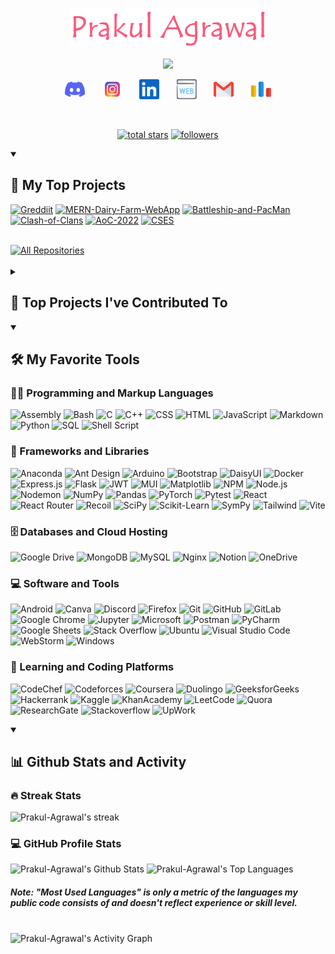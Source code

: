 <p align="center">
  <a href="https://github.com/Prakul-Agrawal">
    <img src="assets/Name.png" alt="Prakul Agrawal" /></a>
</p>

<p align="center">
  <!-- Typing SVG -->
  <a href="https://github.com/DenverCoder1/readme-typing-svg">
    <img src="https://readme-typing-svg.demolab.com/?lines=Full-stack%20web%20developer;Python%20Enthusiast;Competitive%20Programmer;3%2B%20years%20of%20coding%20experience;Always%20learning%20new%20things&font=Fira%20Code&center=true&width=440&height=45&color=f75c7e&vCenter=true&pause=1000&size=22" /></a>
</p>

<!-- Social icons section -->
<p align="center">
  <a href="https://discordapp.com/users/740442954765959240" alt="Discord" title="Discord"><img width="32px" src="assets/discord.svg"/></a>
  &#8287;&#8287;&#8287;&#8287;&#8287;
  <a href="https://instagram.com/prakul.agrawal?igshid=MzNlNGNkZWQ4Mg==" alt="Instagram" title="Instagram"><img width="32px" src="assets/instagram.svg"/></a>
  &#8287;&#8287;&#8287;&#8287;&#8287;
  <a href="https://www.linkedin.com/in/prakul-agrawal-570b1927a" alt="LinkedIn" title="LinkedIn"><img width="32px" src="assets/linkedin.svg"/></a>
  &#8287;&#8287;&#8287;&#8287;&#8287;
  <!-- <a href="https://discordapp.com/users/740442954765959240" alt="Web" title="Personal Website"> -->
  <img width="32px" src="assets/website.svg"/>
  <!-- </a> -->
  &#8287;&#8287;&#8287;&#8287;&#8287;
  <a href="mailto:prakulagrawal.2003@gmail.com" alt="Gmail" title="Email"><img width="32px" src="assets/gmail.svg"/></a>
  &#8287;&#8287;&#8287;&#8287;&#8287;
  <a href="https://codeforces.com/profile/Prakul_Agrawal" alt="Codeforces" title="Codeforces"><img width="32px" src="assets/codeforces.svg"/></a>
</p>

<br/>

<!-- Social badges section -->
<p align="center">
  <a href="https://github.com/Prakul-Agrawal?tab=repositories&sort=stargazers">
    <img alt="total stars" title="Total stars on GitHub" src="https://custom-icon-badges.demolab.com/github/stars/Prakul-Agrawal?color=55960c&style=for-the-badge&labelColor=488207&logo=star"/></a>
  <a href="https://github.com/Prakul-Agrawal?tab=followers">
    <img alt="followers" title="Follow me on Github" src="https://custom-icon-badges.demolab.com/github/followers/Prakul-Agrawal?color=236ad3&labelColor=1155ba&style=for-the-badge&logo=person-add&label=Follow&logoColor=white"/></a>
</p>

<details open> 
  <summary><h2>📘 My Top Projects</h2></summary>

  <!-- Small repo cards - https://github.com/DenverCoder1/github-readme-stats -->
  <p align="left">
    <a href="https://github.com/Prakul-Agrawal/Greddiit"><img width="280" src="https://denvercoder1-github-readme-stats.vercel.app/api/pin/?username=Prakul-Agrawal&repo=Greddiit&theme=react&bg_color=1F222E&title_color=F85D7F&hide_border=true&icon_color=F8D866&show_icons=false" alt="Greddiit"></a>
    <a href="https://github.com/Prakul-Agrawal/MERN-Dairy-Farm-WebApp"><img width="280" src="https://denvercoder1-github-readme-stats.vercel.app/api/pin?username=Prakul-Agrawal&repo=MERN-Dairy-Farm-WebApp&theme=react&bg_color=1F222E&title_color=F85D7F&hide_border=true&icon_color=F8D866&show_icons=false" alt="MERN-Dairy-Farm-WebApp"></a>
    <a href="https://github.com/Prakul-Agrawal/Battleship-and-PacMan"><img width="280" src="https://denvercoder1-github-readme-stats.vercel.app/api/pin/?username=Prakul-Agrawal&repo=Battleship-and-PacMan&theme=react&bg_color=1F222E&title_color=F85D7F&hide_border=true&icon_color=F8D866&show_icons=false" alt="Battleship-and-PacMan"></a>
    <a href="https://github.com/Prakul-Agrawal/Clash-of-Clans"><img width="280" src="https://denvercoder1-github-readme-stats.vercel.app/api/pin/?username=Prakul-Agrawal&repo=Clash-of-Clans&theme=react&bg_color=1F222E&title_color=F85D7F&hide_border=true&icon_color=F8D866&show_icons=false" alt="Clash-of-Clans"></a>
    <a href="https://github.com/Prakul-Agrawal/AoC-2022"><img width="280" src="https://denvercoder1-github-readme-stats.vercel.app/api/pin/?username=Prakul-Agrawal&repo=AoC-2022&theme=react&bg_color=1F222E&title_color=F85D7F&hide_border=true&icon_color=F8D866&show_icons=false" alt="AoC-2022"></a>
    <a href="https://github.com/Prakul-Agrawal/CSES"><img width="280" src="https://denvercoder1-github-readme-stats.vercel.app/api/pin/?username=Prakul-Agrawal&repo=CSES&theme=react&bg_color=1F222E&title_color=F85D7F&hide_border=true&icon_color=F8D866&show_icons=false" alt="CSES"></a>
  </p>

  <br>
  <a href="https://github.com/Prakul-Agrawal?tab=repositories&sort=stargazers"><img alt="All Repositories" title="All Repositories" src="https://custom-icon-badges.demolab.com/badge/-Click%20Here%20For%20All%20My%20Repos-1F222E?style=for-the-badge&logoColor=white&logo=repo"/></a>
  <br><br>
</details>

<details> 
  <summary><h2>📕 Top Projects I've Contributed To</h2></summary>

  <p align="left">
  <!-- Example for future projects -->
    <!-- <a href="https://github.com/pallets/flask"><img width="278" src="https://denvercoder1-github-readme-stats.vercel.app/api/pin/?username=pallets&repo=flask&theme=react&bg_color=1F222E&title_color=F85D7F&hide_border=true&icon_color=F8D866&show_icons=false&show_description=false" alt="flask"></a> -->
  </p>

  <p align="left">
  </p>
  <br>
  <!-- <a href="https://github.com/DenverCoderOne/My-Contributions/blob/main/README.md"> -->
  <a href="#">
  <img alt="All Repositories" title="All Repositories" src="https://custom-icon-badges.demolab.com/badge/-Click%20Here%20For%20All%20My%20Forks-1F222E?style=for-the-badge&logoColor=white&logo=fork"/>
  </a>
  <br><br>
</details>

<details open> 
  <summary><h2>🛠️ My Favorite Tools</h2></summary>
  <!-- Badges are from https://github.com/Ileriayo/markdown-badges -->

  <h3>👨‍💻 Programming and Markup Languages</h3>

  <p>
      <img alt="Assembly" src="https://custom-icon-badges.demolab.com/badge/Assembly-525252.svg?logo=asm-hex&logoColor=white">
      <img alt="Bash" src="https://img.shields.io/badge/Bash-121011.svg?logo=gnu-bash&logoColor=white">
      <img alt="C" src="https://custom-icon-badges.demolab.com/badge/C-03599C.svg?logo=c-in-hexagon&logoColor=white">
      <img alt="C++" src="https://custom-icon-badges.demolab.com/badge/C++-9C033A.svg?logo=cpp2&logoColor=white">
      <img alt="CSS" src="https://img.shields.io/badge/CSS-1572B6.svg?logo=css3&logoColor=white">
      <img alt="HTML" src="https://img.shields.io/badge/HTML-E34F26.svg?logo=html5&logoColor=white">
      <img alt="JavaScript" src="https://img.shields.io/badge/JavaScript-F7DF1E.svg?logo=javascript&logoColor=black">
      <img alt="Markdown" src="https://img.shields.io/badge/Markdown-000000.svg?logo=markdown&logoColor=white">
      <img alt="Python" src="https://img.shields.io/badge/Python-14354C.svg?logo=python&logoColor=white">
      <img alt="SQL" src="https://custom-icon-badges.demolab.com/badge/SQL-025E8C.svg?logo=database&logoColor=white">
      <img alt="Shell Script" src="https://img.shields.io/badge/Shell%20Script-%23121011.svg?logo=gnu-bash&logoColor=white">
  </p>

  <h3>🧰 Frameworks and Libraries</h3>

  <p>
      <img alt="Anaconda" src="https://img.shields.io/badge/Anaconda-%2344A833.svg?logo=anaconda&logoColor=white">
      <img alt="Ant Design" src="https://img.shields.io/badge/-Ant%20Design-%230170FE?logo=ant-design&logoColor=white">
      <img alt="Arduino" src="https://img.shields.io/badge/-Arduino-00979D?logo=Arduino&logoColor=white">
      <img alt="Bootstrap" src="https://img.shields.io/badge/Bootstrap-7952B3.svg?logo=bootstrap&logoColor=white">
      <img alt="DaisyUI" src="https://img.shields.io/badge/DaisyUI-5A0EF8?logo=daisyui&logoColor=white">
      <img alt="Docker" src="https://img.shields.io/badge/Docker-%230db7ed.svg?logo=docker&logoColor=white">
      <img alt="Express.js" src="https://img.shields.io/badge/Express.js-404d59.svg?logo=express&logoColor=white">
      <img alt="Flask" src="https://img.shields.io/badge/Flask-%23000.svg?logo=flask&logoColor=white">
      <img alt="JWT" src="https://img.shields.io/badge/JWT-black?logo=JSON%20web%20tokens">
      <img alt="MUI" src="https://img.shields.io/badge/MUI-%230081CB.svg?logo=mui&logoColor=white">
      <img alt="Matplotlib" src="https://img.shields.io/badge/Matplotlib-%23ffffff.svg?logo=Matplotlib&logoColor=black">
      <img alt="NPM" src="https://img.shields.io/badge/NPM-%23CB3837.svg?logo=npm&logoColor=white">
      <img alt="Node.js" src="https://img.shields.io/badge/Node.js-6DA55F?logo=node.js&logoColor=white">
      <img alt="Nodemon" src="https://img.shields.io/badge/Nodemon-%23323330.svg?logo=nodemon&logoColor=%BBDEAD">
      <img alt="NumPy" src="https://img.shields.io/badge/Numpy-013243.svg?logo=numpy&logoColor=white">
      <img alt="Pandas" src="https://img.shields.io/badge/Pandas-150458.svg?logo=pandas&logoColor=white">
      <img alt="PyTorch" src="https://img.shields.io/badge/PyTorch-%23EE4C2C.svg?logo=PyTorch&logoColor=white">
      <img alt="Pytest" src="https://img.shields.io/badge/Pytest-0A9EDC.svg?logo=pytest&logoColor=white">
      <img alt="React" src="https://img.shields.io/badge/React-20232a.svg?logo=react&logoColor=%2361DAFB">
      <img alt="React Router" src="https://img.shields.io/badge/React%20Router-CA4245?logo=react-router&logoColor=white">
      <img alt="Recoil" src="https://custom-icon-badges.demolab.com/badge/Recoil-blue.svg?logo=recoil-icon&logoColor=white">
      <img alt="SciPy" src="https://img.shields.io/badge/SciPy-%230C55A5.svg?logo=scipy&logoColor=%white">
      <img alt="Scikit-Learn" src="https://img.shields.io/badge/Scikit--Learn-%23F7931E.svg?logo=scikit-learn&logoColor=white">
      <img alt="SymPy" src="https://img.shields.io/badge/Sympy-3B5526.svg?logo=sympy&logoColor=white">
      <img alt="Tailwind" src="https://img.shields.io/badge/Tailwind-%2338B2AC.svg?logo=tailwind-css&logoColor=white">
      <img alt="Vite" src="https://img.shields.io/badge/Vite-%23646CFF.svg?logo=vite&logoColor=white">
  </p>

  <h3>🗄️ Databases and Cloud Hosting</h3>

  <p>
      <img alt="Google Drive" src ="https://img.shields.io/badge/Google%20Drive-4285F4?logo=googledrive&logoColor=white">
      <img alt="MongoDB" src ="https://img.shields.io/badge/MongoDB-4ea94b.svg?logo=mongodb&logoColor=white">
      <img alt="MySQL" src="https://img.shields.io/badge/MySQL-00f.svg?logo=mysql&logoColor=white">
      <img alt="Nginx" src="https://img.shields.io/badge/nginx-%23009639.svg?logo=nginx&logoColor=white">
      <img alt="Notion" src="https://img.shields.io/badge/Notion-010101.svg?logo=notion&logoColor=white">
      <img alt="OneDrive" src="https://img.shields.io/badge/OneDrive-0078D4.svg?logo=microsoftonedrive&logoColor=white">
  </p>

  <h3>💻 Software and Tools</h3>

  <p>
      <img alt="Android" src="https://img.shields.io/badge/Android-3DDC84?logo=android&logoColor=white">
      <img alt="Canva" src="https://img.shields.io/badge/Canva-%2300C4CC.svg?logo=Canva&logoColor=white">
      <img alt="Discord" src="https://img.shields.io/badge/-Discord-5865F2.svg?logo=discord&logoColor=white">
      <img alt="Firefox" src="https://img.shields.io/badge/Firefox-FF7139?logo=Firefox-Browser&logoColor=white">
      <img alt="Git" src="https://img.shields.io/badge/Git-F05033.svg?logo=git&logoColor=white">
      <img alt="GitHub" src="https://img.shields.io/badge/GitHub-%23121011.svg?logo=github&logoColor=white">
      <img alt="GitLab" src="https://img.shields.io/badge/Gitab-%23181717.svg?logo=gitlab&logoColor=white">
      <img alt="Google Chrome" src="https://img.shields.io/badge/Google%20Chrome-4285F4?logo=GoogleChrome&logoColor=white">
      <img alt="Jupyter" src="https://img.shields.io/badge/Jupyter-F37626.svg?logo=Jupyter&logoColor=white">
      <img alt="Microsoft" src="https://img.shields.io/badge/Microsoft-0078D4?logo=microsoft&logoColor=white">
      <img alt="Postman" src="https://img.shields.io/badge/Postman-FF6C37?logo=postman&logoColor=white">
      <img alt="PyCharm" src="https://img.shields.io/badge/PyCharm-143?logo=pycharm&logoColor=black&color=black&labelColor=green">
      <img alt="Google Sheets" src="https://img.shields.io/badge/Sheets-34A853.svg?logo=google%20sheets&logoColor=white">
      <img alt="Stack Overflow" src="https://img.shields.io/badge/-Stack%20Overflow-FE7A16?logo=stack-overflow&logoColor=white">
      <img alt="Ubuntu" src="https://img.shields.io/badge/Ubuntu-E95420?logo=ubuntu&logoColor=white">
      <img alt="Visual Studio Code" src="https://img.shields.io/badge/Visual%20Studio%20Code-0078d7.svg?logo=visual-studio-code&logoColor=white">
      <img alt="WebStorm" src="https://img.shields.io/badge/WebStorm-143?logo=webstorm&logoColor=white&color=black">
      <img alt="Windows" src="https://img.shields.io/badge/Windows-0078D6?logo=windows&logoColor=white">
  </p>

  <h3>💬 Learning and Coding Platforms</h3>

  <p>
      <img alt="CodeChef" src="https://img.shields.io/badge/CodeChef-%23964B00.svg?logo=CodeChef&logoColor=white">
      <img alt="Codeforces" src="https://img.shields.io/badge/Codeforces-445f9d?logo=Codeforces&logoColor=white">
      <img alt="Coursera" src="https://img.shields.io/badge/Coursera-%230056D2.svg?logo=Coursera&logoColor=white">
      <img alt="Duolingo" src="https://img.shields.io/badge/Duolingo-%234DC730.svg?logo=Duolingo&logoColor=white">
      <img alt="GeeksforGeeks" src="https://img.shields.io/badge/GeeksforGeeks-gray?logo=geeksforgeeks&logoColor=35914c">
      <img alt="Hackerrank" src="https://img.shields.io/badge/-Hackerrank-2EC866?logo=HackerRank&logoColor=white">
      <img alt="Kaggle" src="https://img.shields.io/badge/Kaggle-035a7d?logo=kaggle&logoColor=white">
      <img alt="KhanAcademy" src="https://img.shields.io/badge/KhanAcademy-%2314BF96.svg?logo=KhanAcademy&logoColor=white">
      <img alt="LeetCode" src="https://img.shields.io/badge/LeetCode-000000?logo=LeetCode&logoColor=#d16c06">
      <img alt="Quora" src="https://img.shields.io/badge/Quora-%23B92B27.svg?logo=Quora&logoColor=white">
      <img alt="ResearchGate" src="https://img.shields.io/badge/ResearchGate-00CCBB?logo=ResearchGate&logoColor=white">
      <img alt="Stackoverflow" src="https://img.shields.io/badge/-Stackoverflow-FE7A16?logo=stack-overflow&logoColor=white">
      <img alt="UpWork" src="https://img.shields.io/badge/UpWork-6FDA44?logo=Upwork&logoColor=white">
  </p>
</details>

<details open> 
  <summary><h2>📊 Github Stats and Activity</h2></summary>

  <h3>🔥 Streak Stats</h3>

  <!-- GitHub Readme Streak Stats - https://github.com/DenverCoder1/github-readme-streak-stats -->
  <p>
      <img title="🔥 Get streak stats for your profile at git.io/streak-stats" alt="Prakul-Agrawal's streak" src="https://streak-stats.demolab.com/?user=Prakul-Agrawal&theme=monokai-metallian&hide_border=true"/>
  </p>

  <h3>💻 GitHub Profile Stats</h3>

  <!-- https://github.com/anuraghazra/github-readme-stats -->

  <img alt="Prakul-Agrawal's Github Stats" src="https://denvercoder1-github-readme-stats.vercel.app/api/?username=Prakul-Agrawal&show_icons=true&include_all_commits=true&count_private=true&theme=react&hide_border=true&bg_color=1F222E&title_color=F85D7F&icon_color=F8D866" height="192px"/>
  <img alt="Prakul-Agrawal's Top Languages" src="https://denvercoder1-github-readme-stats.vercel.app/api/top-langs/?username=Prakul-Agrawal&langs_count=8&layout=compact&theme=react&hide_border=true&bg_color=1F222E&title_color=F85D7F&icon_color=F8D866&hide=Jupyter%20Notebook,Roff" height="192px"/>
  <br/>

  <h5> <b>Note:</b> "Most Used Languages" is only a metric of the languages my public code consists of and doesn't reflect experience or skill level.</h5><br>
  
  <!-- https://github.com/ashutosh00710/github-readme-activity-graph -->

  <img alt="Prakul-Agrawal's Activity Graph" src="https://github-readme-activity-graph.vercel.app/graph/?username=Prakul-Agrawal&bg_color=1F222E&color=F8D866&line=F85D7F&point=FFFFFF&hide_border=true" />

</details>